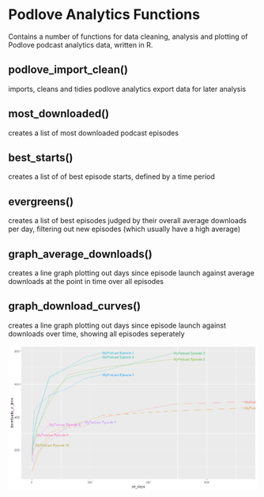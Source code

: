 # Podlove Analytics Functions

Contains a number of functions for data cleaning, analysis and plotting of Podlove podcast analytics data, written in R. 

## podlove_import_clean()

imports, cleans and tidies podlove analytics export data for later analysis

## most_downloaded()

creates a list of most downloaded podcast episodes

## best_starts()

creates a list of of best episode starts, defined by a time period 

## evergreens()
  
creates a list of best episodes judged by their overall average downloads per day, filtering out new episodes (which usually have a high average)

## graph_average_downloads()

creates a line graph plotting out days since episode launch against average downloads at the point in time over all episodes
  
## graph_download_curves()
  
creates a line graph plotting out days since episode launch against downloads over time, showing all episodes seperately
  
![sample plot](https://raw.githubusercontent.com/lordyo/podcast_analytics/master/example_multiplot.png)
